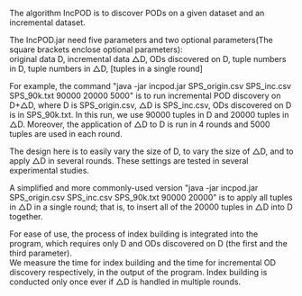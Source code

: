 The algorithm IncPOD is to discover PODs on a given dataset and an incremental dataset.

The IncPOD.jar need five parameters and two optional parameters(The square brackets enclose optional parameters):  
original data D, incremental data △D, ODs discovered on D, tuple numbers in D, tuple numbers in △D, \[tuples in a single round\]

For example, the command  "java -jar incpod.jar SPS_origin.csv SPS_inc.csv SPS_90k.txt 90000 20000 5000"
 is to run incremental POD discovery on D+△D, where D is SPS_origin.csv, △D is SPS_inc.csv, 
ODs discovered on D is in SPS_90k.txt. In this run, we use 90000 tuples in D and 20000 tuples in △D. Moreover, the application of  △D to D is run in 4 rounds and 5000 tuples are used in each round.

The design here is to easily vary the size of D, to vary the size of △D, and to apply △D in several rounds. These settings are tested in several experimental studies.

A simplified and more commonly-used version "java -jar incpod.jar SPS_origin.csv SPS_inc.csv SPS_90k.txt 90000 20000" is to apply all tuples in △D in a single round; that is, to insert all of the 20000 tuples in △D into D together.

For ease of use, the process of index building is integrated into the program, which requires only D and ODs discovered on D (the first and the third parameter).  
We measure the time for index building and the time for incremental OD discovery respectively, in the output of the program. Index building is conducted only once ever if △D is handled in multiple rounds.

